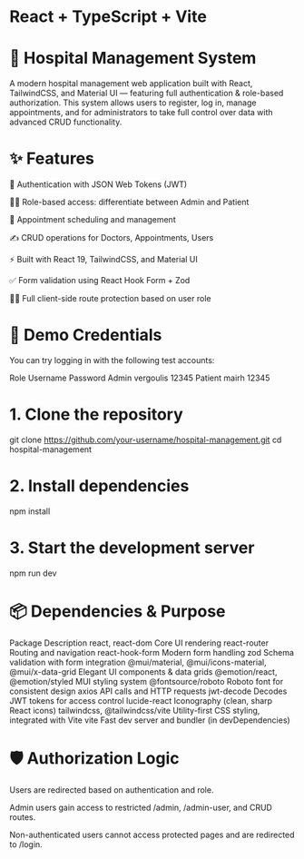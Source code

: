# React + TypeScript + Vite

# 🏥 Hospital Management System
A modern hospital management web application built with React, TailwindCSS, and Material UI — featuring full authentication & role-based authorization. This system allows users to register, log in, manage appointments, and for administrators to take full control over data with advanced CRUD functionality.


# ✨ Features
🔐 Authentication with JSON Web Tokens (JWT)

🧑‍⚕️ Role-based access: differentiate between Admin and Patient

📅 Appointment scheduling and management

✍️ CRUD operations for Doctors, Appointments, Users

⚡ Built with React 19, TailwindCSS, and Material UI

✅ Form validation using React Hook Form + Zod

👮‍♂️ Full client-side route protection based on user role

# 🧪 Demo Credentials
You can try logging in with the following test accounts:

Role	Username	Password
Admin	vergoulis	12345
Patient	mairh	12345


# 1. Clone the repository
git clone https://github.com/your-username/hospital-management.git
cd hospital-management

# 2. Install dependencies
npm install

# 3. Start the development server
npm run dev


# 📦 Dependencies & Purpose

Package	Description
react, react-dom	Core UI rendering
react-router	Routing and navigation
react-hook-form	Modern form handling
zod	Schema validation with form integration
@mui/material, @mui/icons-material, @mui/x-data-grid	Elegant UI components & data grids
@emotion/react, @emotion/styled	MUI styling system
@fontsource/roboto	Roboto font for consistent design
axios	API calls and HTTP requests
jwt-decode	Decodes JWT tokens for access control
lucide-react	Iconography (clean, sharp React icons)
tailwindcss, @tailwindcss/vite	Utility-first CSS styling, integrated with Vite
vite	Fast dev server and bundler (in devDependencies)

# 🛡️ Authorization Logic
Users are redirected based on authentication and role.

Admin users gain access to restricted /admin, /admin-user, and CRUD routes.

Non-authenticated users cannot access protected pages and are redirected to /login.